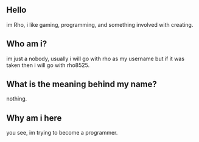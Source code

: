 ## Hello
im Rho, i like gaming, programming, and something involved with creating.

## Who am i?
im just a nobody, usually i will go with rho as my username but if it was taken then i will go with rho8525.

## What is the meaning behind my name?
nothing.

## Why am i here
you see, im trying to become a programmer.
